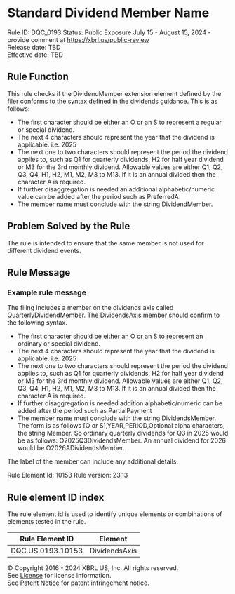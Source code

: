 # Standard Dividend Member Name
Rule ID: DQC_0193 
Status: Public Exposure July 15 - August 15, 2024 - provide comment at https://xbrl.us/public-review  
Release date: TBD  
Effective date: TBD  
  
## Rule Function
This rule checks if the DividendMember extension element defined by the filer conforms to the syntax defined in the dividends guidance. This is as follows:
  
- The first character should be either an O or an S to represent a regular or special  dividend.
- The next 4 characters should represent the year that the dividend is applicable. i.e. 2025
- The next one to two characters should represent the period the dividend applies to, such as Q1 for quarterly dividends, H2 for half year dividend or M3 for the 3rd monthly dividend.  Allowable values are either Q1, Q2, Q3, Q4, H1, H2, M1, M2, M3 to M13. If it is an annual divided then the character A is required.
- If further disaggregation is needed  an additional  alphabetic/numeric value can be added after the period such as PreferredA
- The member name must conclude with the string DividendMember.

## Problem Solved by the Rule
The rule is intended to ensure that the same member is not used for different dividend events.

## Rule Message
### Example rule message 
The filing includes a member on the dividends axis called  QuarterlyDividendMember. The DividendsAxis member should confirm to the following syntax.  
- The first character should be either an O or an S to represent an ordinary or special  dividend.
- The next 4 characters should represent the year that the dividend is applicable. i.e. 2025
- The next one to two characters should represent the period the dividend applies to, such as Q1 for quarterly dividends, H2 for half year dividend or M3 for the 3rd monthly dividend.  Allowable values are either Q1, Q2, Q3, Q4, H1, H2, M1, M2, M3 to M13. If it is an annual divided then the character A is required.
- If further disaggregation is needed addition alphabetic/numeric can be added after the period such as PartialPayment
- The member name must conclude with the string DividendsMember.
The form is as follows [O or S],YEAR,PERIOD,Optional alpha characters, the string Member. So ordinary quarterly dividends for Q3 in 2025 would be as follows:
O2025Q3DividendsMember. An annual dividend for 2026 would be O2026ADividendsMember.

The label of the member can include any additional details.

Rule Element Id: 10153
Rule version: 23.13


## Rule element ID index  
The rule element id is used to identify unique elements or combinations of elements tested in the rule.

|Rule Element ID|Element|
|--- |--- |
| DQC.US.0193.10153 |DividendsAxis|

© Copyright 2016 - 2024 XBRL US, Inc. All rights reserved.   
See [License](https://xbrl.us/dqc-license) for license information.  
See [Patent Notice](https://xbrl.us/dqc-patent) for patent infringement notice.  
